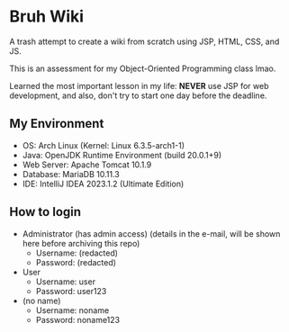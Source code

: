 # Bruh Wiki
A trash attempt to create a wiki from scratch using JSP, HTML, CSS, and JS.

This is an assessment for my Object-Oriented Programming class lmao.

Learned the most important lesson in my life: **NEVER** use JSP for web development, and also, don't try to start one day before the deadline.

## My Environment
- OS: Arch Linux (Kernel: Linux 6.3.5-arch1-1)
- Java: OpenJDK Runtime Environment (build 20.0.1+9)
- Web Server: Apache Tomcat 10.1.9
- Database: MariaDB 10.11.3
- IDE: IntelliJ IDEA 2023.1.2 (Ultimate Edition)

## How to login
- Administrator (has admin access) (details in the e-mail, will be shown here before archiving this repo)
  - Username: (redacted) 
  - Password: (redacted)
- User
  - Username: user
  - Password: user123
- (no name)
  - Username: noname
  - Password: noname123